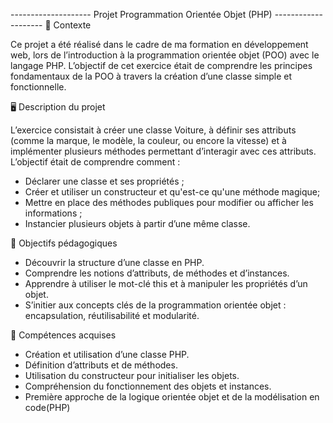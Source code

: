 -------------------- Projet Programmation Orientée Objet (PHP) --------------------
📌 Contexte

Ce projet a été réalisé dans le cadre de ma formation en développement web, lors de l’introduction à la programmation orientée objet (POO) avec le langage PHP.
L’objectif de cet exercice était de comprendre les principes fondamentaux de la POO à travers la création d’une classe simple et fonctionnelle.


🖥️ Description du projet

L’exercice consistait à créer une classe Voiture, à définir ses attributs (comme la marque, le modèle, la couleur, ou encore la vitesse) et à implémenter plusieurs méthodes permettant d’interagir avec ces attributs.
L’objectif était de comprendre comment :
- Déclarer une classe et ses propriétés ;
- Créer et utiliser un constructeur et qu'est-ce qu'une méthode magique;
- Mettre en place des méthodes publiques pour modifier ou afficher les informations ;
- Instancier plusieurs objets à partir d’une même classe.


🎯 Objectifs pédagogiques

- Découvrir la structure d’une classe en PHP.
- Comprendre les notions d’attributs, de méthodes et d’instances.
- Apprendre à utiliser le mot-clé this et à manipuler les propriétés d’un objet.
- S’initier aux concepts clés de la programmation orientée objet : encapsulation, réutilisabilité et modularité.


🚀 Compétences acquises

- Création et utilisation d’une classe PHP.
- Définition d’attributs et de méthodes.
- Utilisation du constructeur pour initialiser les objets.
- Compréhension du fonctionnement des objets et instances.
- Première approche de la logique orientée objet et de la modélisation en code(PHP)
